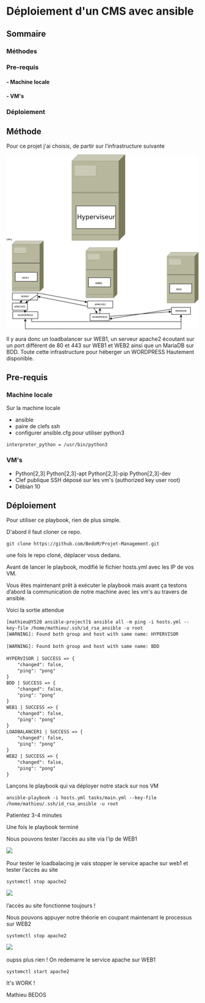 # Déploiement d'un CMS avec ansible


## Sommaire
### Méthodes
### Pre-requis
#### - Machine locale
#### - VM's
### Déploiement

## Méthode

Pour ce projet j'ai choisis, de partir sur l’infrastructure suivante

![](ansible.png)

Il y aura donc un loadbalancer sur WEB1, un serveur apache2 écoutant sur un port différent de 80 et 443 sur WEB1  et WEB2 ainsi que un MariaDB sur BDD. Toute cette infrastructure pour héberger un WORDPRESS Hautement disponible.


## Pre-requis

### Machine locale
Sur la machine locale

- ansible
- paire de clefs ssh
- configurer ansible.cfg pour utiliser python3

```
interpreter_python = /usr/bin/python3
```

### VM's

- Python[2,3] Python[2,3]-apt Python[2,3]-pip Python[2,3]-dev
- Clef publique SSH déposé sur les vm's (authorized key user root)
- Débian 10


## Déploiement

Pour utiliser ce playbook, rien de plus simple.

D'abord il faut cloner ce repo.

```
git clone https://github.com/BedoM/Projet-Management.git
````

une fois le repo cloné, déplacer vous dedans.

Avant de lancer le playbook, modifié le fichier hosts.yml avec les IP de vos VM.

Vous êtes maintenant prêt à exécuter le playbook mais avant ça testons d’abord la communication de notre machine avec les vm's au travers de ansible.

Voici la sortie attendue

```
[mathieu@Y520 ansible-project]$ ansible all -m ping -i hosts.yml --key-file /home/mathieu/.ssh/id_rsa_ansible -u root
[WARNING]: Found both group and host with same name: HYPERVISOR

[WARNING]: Found both group and host with same name: BDD

HYPERVISOR | SUCCESS => {
    "changed": false,
    "ping": "pong"
}
BDD | SUCCESS => {
    "changed": false,
    "ping": "pong"
}
WEB1 | SUCCESS => {
    "changed": false,
    "ping": "pong"
}
LOADBALANCER1 | SUCCESS => {
    "changed": false,
    "ping": "pong"
}
WEB2 | SUCCESS => {
    "changed": false,
    "ping": "pong"
}

```

Lançons le playbook qui va déployer notre stack sur nos VM

```
ansible-playbook -i hosts.yml tasks/main.yml --key-file /home/mathieu/.ssh/id_rsa_ansible -u root
````

Patientez 3-4 minutes

Une fois le playbook terminé

Nous pouvons tester l’accès au site via l'ip de WEB1

![](git-2.png)

Pour tester le loadbalacing je vais stopper le service apache sur web1 et tester l’accès au site

```
systemctl stop apache2
```

![](git3.png)

l’accès au site fonctionne toujours ! 

Nous pouvons appuyer notre théorie en coupant maintenant le processus sur WEB2

```
systemctl stop apache2
```

![](git4.png)

oupss plus rien ! On redemarre le service apache sur WEB1

```
systemctl start apache2
```

It's WORK !



Mathieu BEDOS



